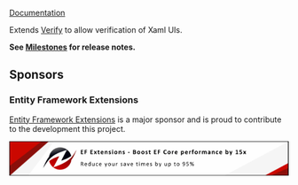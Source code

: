 [Documentation](https://github.com/VerifyTests/Verify.Xaml)

Extends [Verify](https://github.com/VerifyTests/Verify) to allow verification of Xaml UIs.<!-- singleLineInclude: intro. path: /docs/intro.include.md -->

**See [Milestones](https://github.com/VerifyTests/Verify.Xaml/milestones?state=closed) for release notes.**


## Sponsors


### Entity Framework Extensions<!-- include: zzz. path: /docs/zzz.include.md -->

[Entity Framework Extensions](https://entityframework-extensions.net/?utm_source=simoncropp&utm_medium=Verify.Xaml) is a major sponsor and is proud to contribute to the development this project.

[![Entity Framework Extensions](https://raw.githubusercontent.com/VerifyTests/Verify.Xaml/refs/heads/main/docs/zzz.png)](https://entityframework-extensions.net/?utm_source=simoncropp&utm_medium=Verify.Xaml)<!-- endInclude -->
